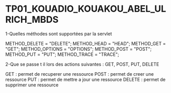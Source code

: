 # TP01_KOUADIO_KOUAKOU_ABEL_ULRICH_MBDS

1-Quelles méthodes sont supportées par la servlet

METHOD_DELETE = "DELETE";
METHOD_HEAD = "HEAD";
METHOD_GET = "GET";
METHOD_OPTIONS = "OPTIONS";
METHOD_POST = "POST";
METHOD_PUT = "PUT";
METHOD_TRACE = "TRACE";

2-Que se passe t il lors des actions suivantes : GET, POST, PUT, DELETE

GET : permet de recuperer une ressource
POST : permet de creer une ressource
PUT : permet de mettre a jour une ressource
DELETE : permet de supprimer une ressource
